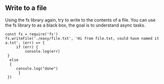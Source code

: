 ## Write to a file
Using the fs library again, try to write to the contents of a file.
You can use the fs library to as a black box, the goal is to understand async tasks.

~~~~~~~~~~~~~~~~~~~~~~~~~~~~~~~~~~~~~~~~~~~~~~~~~~~~~~~~
const fs = require('fs') 
fs.writeFile('./easy/file.txt', 'Hi from file.txt, could have named it a.txt', (err) => {
     if (err) {
         console.log(err)
 }
  else 
  {
     console.log("done")
      }
 })